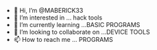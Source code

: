- 👋 Hi, I’m @MABERICK33
- 👀 I’m interested in ... hack tools
- 🌱 I’m currently learning ...BASIC PROGRAMS
- 💞️ I’m looking to collaborate on ...DEVICE TOOLS
- 📫 How to reach me ... PROGRAMS

<!---
MABERICK33/MABERICK33 is a ✨ special ✨ repository because its `README.md` (this file) appears on your GitHub profile.
You can click the Preview link to take a look at your changes.
--->
